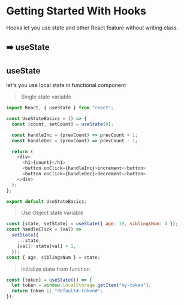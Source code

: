 # Getting Started With Hooks

Hooks let you use state and other React feature without writing class.

## :arrow_right: useState

## useState

let's you use local state in functional component

> Single state variable

```javascript
import React, { useState } from "react";

const UseStateBasics = () => {
  const [count, setCount] = useState(0);

  const handleInc = (prevCount) => prevCount + 1;
  const handleDec = (prevCount) => prevCount - 1;

  return (
    <div>
      <h1>{count}</h1>
      <button onClick={handleInc}>increment</button>
      <button onClick={handleDec}>decrement</button>
    </div>
  );
};

export default UseStateBasics;
```

> Use Object state variable

```javascript
const [state, setState] = useState({ age: 19, siblingsNum: 4 });
const handleClick = (val) =>
  setState({
    ...state,
    [val]: state[val] + 1,
  });
const { age, siblingsNum } = state;
```

> Initialize state from function

```javascript
const [token] = useState(() => {
  let token = window.localStorage.getItem("my-token");
  return token || "default#-token#";
});
```
